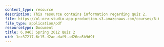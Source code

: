 ```yaml
---
content_type: resource
description: This resource contains information regarding quiz 2.
file: https://ol-ocw-studio-app-production.s3.amazonaws.com/courses/6-046j-design-and-analysis-of-algorithms-spring-2012/1cc372176c15d2aedaf9ad26ea5b9d9f_MIT6_046JS12_quiz2.pdf
file_type: application/pdf
resourcetype: Document
title: 6.046J Spring 2012 Quiz 2
uid: 1cc37217-6c15-d2ae-daf9-ad26ea5b9d9f
---
```

